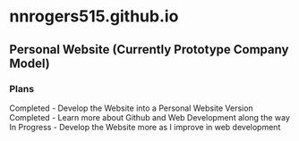 # nnrogers515.github.io

## Personal Website (Currently Prototype Company Model)

### Plans

Completed - Develop the Website into a Personal Website Version <br />
Completed - Learn more about Github and Web Development along the way <br />
In Progress - Develop the Website more as I improve in web development

